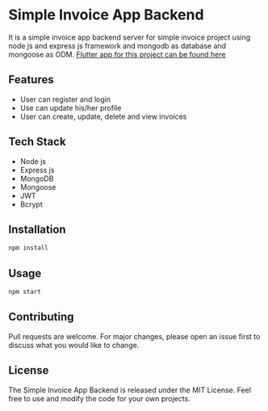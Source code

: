 # Simple Invoice App Backend

It is a simple invoice app backend server for simple invoice project using node js and express js framework and mongodb as database and mongoose as ODM.
[Flutter app for this project can be found here](https://github.com/shivanuj13/simple-invoice)

## Features
- User can register and login
- Use can update his/her profile
- User can create, update, delete and view invoices


## Tech Stack
- Node js
- Express js
- MongoDB
- Mongoose
- JWT
- Bcrypt


## Installation
```bash
npm install
```
## Usage
```bash
npm start
```
## Contributing
Pull requests are welcome. For major changes, please open an issue first to discuss what you would like to change.

## License
The Simple Invoice App Backend is released under the MIT License. Feel free to use and modify the code for your own projects.
